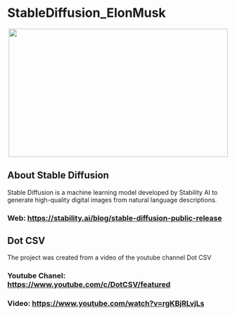 # StableDiffusion_ElonMusk

<div align="center"><img src="[https://ibb.co/7kqLnTj](https://i.ibb.co/5KPwrzG/00005-3182430458-Close-portrai.png)" width="498" height="292" /></div>

## About Stable Diffusion
Stable Diffusion is a machine learning model developed by Stability AI to generate high-quality digital images from natural language descriptions.
### Web: https://stability.ai/blog/stable-diffusion-public-release

## Dot CSV
The project was created from a video of the youtube channel Dot CSV

### Youtube Chanel: https://www.youtube.com/c/DotCSV/featured

### Video: https://www.youtube.com/watch?v=rgKBjRLvjLs
